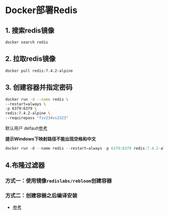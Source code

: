 # Docker部署Redis

## 1. 搜索redis镜像

```shell
docker search redis
```
## 2. 拉取redis镜像
```shell
docker pull redis:7.4.2-alpine
```
## 3. 创建容器并指定密码
```sh
docker run -d --name redis \
--restart=always \
-p 6379:6379 \
redis:7.4.2-alpine \
--requirepass "fsv234vs2323"
```

默认用户  default[参考 ](https://blog.csdn.net/weixin_38858749/article/details/124686796)


**提示Windows下映射路径不能出现空格和中文**

```powershell
docker run -d --name redis --restart=always -p 6379:6379 redis:7.4.2-alpine --requirepass "fsv234vs2323"
```

## 4.布隆过滤器
### 方式一：使用镜像`redislabs/rebloom`创建容器
### 方式二：创建容器之后编译安装
  - [参考](https://juejin.cn/post/7017431688372289543)
